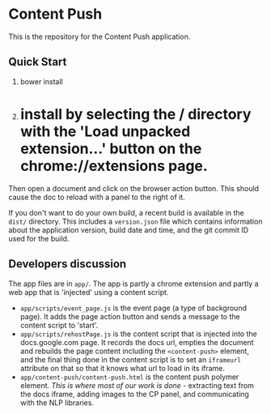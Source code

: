 # Content Push

This is the repository for the Content Push application.

## Quick Start

1. bower install
1. # install by selecting the / directory with the 'Load unpacked extension...' button on the chrome://extensions page.

Then open a document and click on the browser action button. This should cause the doc to reload with a panel to the right of it.

If you don't want to do your own build, a recent build is available in the `dist/` directory. This includes a `version.json` file which contains information about the application version, build date and time, and the git commit ID used for the build.

## Developers discussion

The app files are in `app/`.
The app is partly a chrome extension and partly a web app that is 'injected' using a content script.
* `app/scripts/event_page.js` is the event page (a type of background page). It adds the page action button and sends a message to the content script to 'start'.
* `app/scripts/rehostPage.js` is the content script that is injected into the docs.google.com page. It records the docs url, empties the document and rebuilds the page content including the `<content-push>` element, and the final thing done in the content script is to set an `iframeurl` attribute on that so that it knows what url to load in its iframe.
* `app/content-push/content-push.html` is the content push polymer element. *This is where most of our work is done* - extracting text from the docs iframe, adding images to the CP panel, and communicating with the NLP libraries.
